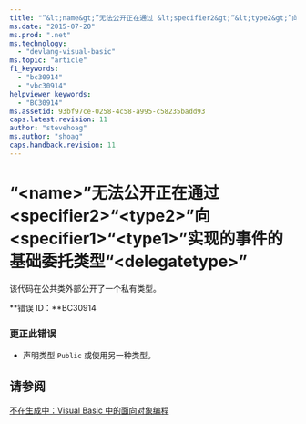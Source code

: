 ```yaml
---
title: "“&lt;name&gt;”无法公开正在通过 &lt;specifier2&gt;“&lt;type2&gt;”向&lt;specifier1&gt;“&lt;type1&gt;”实现的事件的基础委托类型“&lt;delegatetype&gt;” | Microsoft Docs"
ms.date: "2015-07-20"
ms.prod: ".net"
ms.technology: 
  - "devlang-visual-basic"
ms.topic: "article"
f1_keywords: 
  - "bc30914"
  - "vbc30914"
helpviewer_keywords: 
  - "BC30914"
ms.assetid: 93bf97ce-0258-4c58-a995-c58235badd93
caps.latest.revision: 11
author: "stevehoag"
ms.author: "shoag"
caps.handback.revision: 11
---
```

# “&lt;name&gt;”无法公开正在通过 &lt;specifier2&gt;“&lt;type2&gt;”向&lt;specifier1&gt;“&lt;type1&gt;”实现的事件的基础委托类型“&lt;delegatetype&gt;”
该代码在公共类外部公开了一个私有类型。  
  
 **错误 ID：**BC30914  
  
### 更正此错误  
  
-   声明类型 `Public` 或使用另一种类型。  
  
## 请参阅  
 [不在生成中：Visual Basic 中的面向对象编程](http://msdn.microsoft.com/zh-cn/691365cf-9547-4a8f-aaca-36aaf1e8911a)
